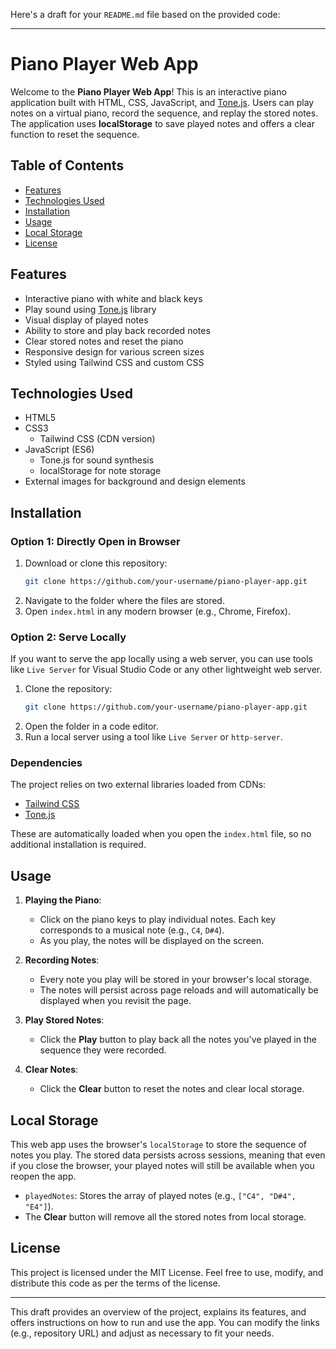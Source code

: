 Here's a draft for your `README.md` file based on the provided code:

---

# Piano Player Web App

Welcome to the **Piano Player Web App**! This is an interactive piano application built with HTML, CSS, JavaScript, and [Tone.js](https://tonejs.github.io/). Users can play notes on a virtual piano, record the sequence, and replay the stored notes. The application uses **localStorage** to save played notes and offers a clear function to reset the sequence.

## Table of Contents

- [Features](#features)
- [Technologies Used](#technologies-used)
- [Installation](#installation)
- [Usage](#usage)
- [Local Storage](#local-storage)
- [License](#license)

## Features

- Interactive piano with white and black keys
- Play sound using [Tone.js](https://tonejs.github.io/) library
- Visual display of played notes
- Ability to store and play back recorded notes
- Clear stored notes and reset the piano
- Responsive design for various screen sizes
- Styled using Tailwind CSS and custom CSS

## Technologies Used

- HTML5
- CSS3
  - Tailwind CSS (CDN version)
- JavaScript (ES6)
  - Tone.js for sound synthesis
  - localStorage for note storage
- External images for background and design elements

## Installation

### Option 1: Directly Open in Browser
1. Download or clone this repository:
   ```bash
   git clone https://github.com/your-username/piano-player-app.git
   ```
2. Navigate to the folder where the files are stored.
3. Open `index.html` in any modern browser (e.g., Chrome, Firefox).

### Option 2: Serve Locally
If you want to serve the app locally using a web server, you can use tools like `Live Server` for Visual Studio Code or any other lightweight web server.

1. Clone the repository:
   ```bash
   git clone https://github.com/your-username/piano-player-app.git
   ```
2. Open the folder in a code editor.
3. Run a local server using a tool like `Live Server` or `http-server`.

### Dependencies

The project relies on two external libraries loaded from CDNs:
- [Tailwind CSS](https://cdn.tailwindcss.com)
- [Tone.js](https://unpkg.com/tone)

These are automatically loaded when you open the `index.html` file, so no additional installation is required.

## Usage

1. **Playing the Piano**: 
   - Click on the piano keys to play individual notes. Each key corresponds to a musical note (e.g., `C4`, `D#4`).
   - As you play, the notes will be displayed on the screen.
   
2. **Recording Notes**: 
   - Every note you play will be stored in your browser's local storage.
   - The notes will persist across page reloads and will automatically be displayed when you revisit the page.

3. **Play Stored Notes**: 
   - Click the **Play** button to play back all the notes you've played in the sequence they were recorded.

4. **Clear Notes**: 
   - Click the **Clear** button to reset the notes and clear local storage.

## Local Storage

This web app uses the browser's `localStorage` to store the sequence of notes you play. The stored data persists across sessions, meaning that even if you close the browser, your played notes will still be available when you reopen the app.

- `playedNotes`: Stores the array of played notes (e.g., `["C4", "D#4", "E4"]`).
- The **Clear** button will remove all the stored notes from local storage.

## License

This project is licensed under the MIT License. Feel free to use, modify, and distribute this code as per the terms of the license.

---

This draft provides an overview of the project, explains its features, and offers instructions on how to run and use the app. You can modify the links (e.g., repository URL) and adjust as necessary to fit your needs.